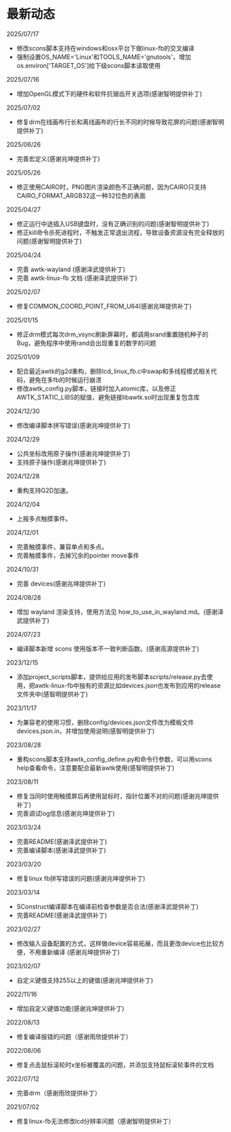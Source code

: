 # 最新动态

2025/07/17
  * 修改scons脚本支持在windows和osx平台下做linux-fb的交叉编译
  * 强制设置OS_NAME='Linux'和TOOLS_NAME='gnutools'，增加os.environ['TARGET_OS']给下级scons脚本读取使用

2025/07/16
  * 增加OpenGL模式下的硬件和软件抗锯齿开关选项(感谢智明提供补丁)

2025/07/02
  * 修复drm在线画布行长和离线画布的行长不同的时候导致花屏的问题(感谢智明提供补丁)

2025/06/26
  * 完善宏定义(感谢兆坤提供补丁)

2025/05/26
  * 修正使用CAIRO时，PNG图片渲染颜色不正确问题，因为CAIRO只支持CAIRO_FORMAT_ARGB32这一种32位色的表面

2025/04/27
  * 修正运行中途插入USB键盘时，没有正确识别的问题(感谢智明提供补丁)
  * 修正kill命令杀死进程时，不触发正常退出流程，导致设备资源没有完全释放的问题(感谢智明提供补丁)

2025/04/24
  * 完善 awtk-wayland (感谢泽武提供补丁)
  * 完善 awtk-linux-fb 文档 (感谢泽武提供补丁)

2025/02/07
  * 修复COMMON_COORD_POINT_FROM_U64(感谢兆坤提供补丁)

2025/01/15
  * 修正drm模式每次drm_vsync刷新屏幕时，都调用srand重置随机种子的Bug，避免程序中使用rand会出现重复的数字的问题

2025/01/09
  * 配合最近awtk的g2d重构，删除lcd_linux_fb.c中swap和多线程模式相关代码，避免在多fb的时候运行崩溃
  * 修改awtk_config.py脚本，链接时加入atomic库，以及修正AWTK_STATIC_LIBS的赋值，避免链接libawtk.so时出现重复包含库

2024/12/30
  * 修改编译脚本拼写错误(感谢兆坤提供补丁)

2024/12/29
  * 公共坐标改用原子操作(感谢兆坤提供补丁)
  * 支持原子操作(感谢兆坤提供补丁)

2024/12/28
  * 重构支持G2D加速。

2024/12/04
  * 上报多点触摸事件。

2024/12/01
  * 完善触摸事件，兼容单点和多点。
  * 完善触摸事件，去掉冗余的pointer move事件

2024/10/31
  * 完善 devices(感谢兆坤提供补丁)

2024/08/28
  * 增加 wayland 渲染支持，使用方法见 how_to_use_in_wayland.md。(感谢泽武提供补丁)

2024/07/23
  * 编译脚本新增 scons 使用版本不一致判断函数。(感谢高源提供补丁)

2023/12/15
  * 添加project_scripts脚本，提供给应用的发布脚本scripts/release.py去使用，把awtk-linux-fb中独有的资源比如devices.json也发布到应用的release文件夹中(感智明提供补丁)

2023/11/17
  * 为兼容老的使用习惯，删除config/devices.json文件改为模板文件devices.json.in，并增加使用说明(感智明提供补丁)

2023/08/28
  * 重构scons脚本支持awtk_config_define.py和命令行参数，可以用scons help查看命令，注意要配合最新awtk使用(感智明提供补丁)

2023/08/11
  * 修复当同时使用触摸屏后再使用鼠标时，指针位置不对的问题(感谢兆坤提供补丁)
  * 完善调试log信息(感谢兆坤提供补丁)

2023/03/24
  * 完善README(感谢泽武提供补丁)
  * 完善编译脚本(感谢泽武提供补丁)

2023/03/20
  * 修复linux fb拼写错误的问题(感谢兆坤提供补丁)

2023/03/14
  * SConstruct编译脚本在编译前检查参数是否合法(感谢泽武提供补丁)
  * 完善README(感谢泽武提供补丁)

2023/02/27
  * 修改输入设备配置的方式，这样做device容易拓展，而且更改device也比较方便，不用重新编译 (感谢兆坤提供补丁)

2023/02/07
  * 自定义键值支持255以上的键值(感谢兆坤提供补丁)

2022/11/16
  * 增加自定义键值功能(感谢兆坤提供补丁)

2022/08/13
  * 修复编译报错的问题（感谢雨欣提供补丁）

2022/08/06
  * 修复点击鼠标滚轮时x坐标被覆盖的问题，并添加支持鼠标滚轮事件的文档

2022/07/12
  * 完善drm（感谢雨欣提供补丁）

2021/07/02
 * 修复linux-fb无法修改lcd分辨率问题（感谢智明提供补丁）
